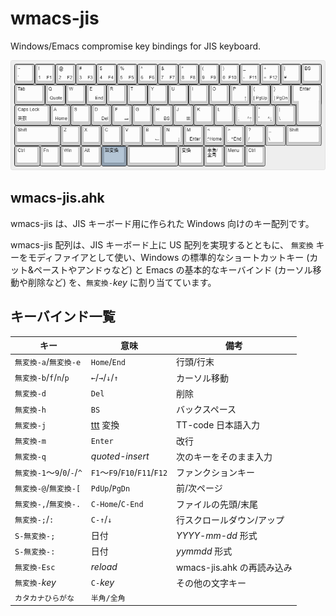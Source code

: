 # wmacs-jis

Windows/Emacs compromise key bindings for JIS keyboard.

![wmacs-jis](img/keyboard-layout.png)

## wmacs-jis.ahk

wmacs-jis は、JIS キーボード用に作られた Windows 向けのキー配列です。

wmacs-jis 配列は、JIS キーボード上に US 配列を実現するとともに、 `無変換` キーをモディファイアとして使い、Windows の標準的なショートカットキー (カット&ペーストやアンドゥなど) と Emacs の基本的なキーバインド (カーソル移動や削除など) を、`無変換-`*key* に割り当てています。

## キーバインド一覧

| キー | 意味 | 備考 |
|----|----|----|
| `無変換-a`/`無変換-e` | `Home`/`End` | 行頭/行末 |
| `無変換-b`/`f`/`n`/`p` | `←`/`→`/`↓`/`↑` | カーソル移動 |
| `無変換-d` | `Del` | 削除 |
| `無変換-h` | `BS` | バックスペース |
| `無変換-j` | [ttt](https://github.com/yoyuse/ttt) 変換 | TT-code 日本語入力 |
| `無変換-m` | `Enter` | 改行 |
| `無変換-q` | *quoted-insert* | 次のキーをそのまま入力 |
| `無変換-1`～`9`/`0`/`-`/`^` | `F1`～`F9`/`F10`/`F11`/`F12` | ファンクションキー |
| `無変換-@`/`無変換-[` | `PdUp`/`PgDn` | 前/次ページ |
| `無変換-,`/`無変換-.` | `C-Home`/`C-End` | ファイルの先頭/末尾 |
| `無変換-;`/`:` | `C-↑`/`↓` | 行スクロールダウン/アップ |
| `S-無変換-;` | 日付 | *YYYY-mm-dd* 形式 |
| `S-無変換-:` | 日付 | *yymmdd* 形式 |
| `無変換-Esc` | *reload* | wmacs-jis.ahk の再読み込み |
| `無変換-`*key* | `C-`*key* | その他の文字キー |
| `カタカナひらがな` | `半角/全角` | |
